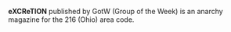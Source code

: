 **eXCReTION** published by GotW (Group of the Week) is an anarchy magazine for the 216 (Ohio) area code.
